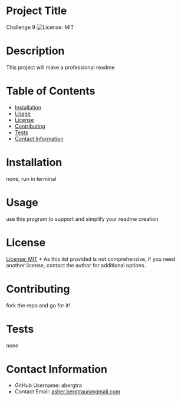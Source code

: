 
  # Project Title
  Challenge 9 
  ![License: MIT](https://img.shields.io/badge/License-MIT-yellow.svg)
  
  # Description
  This project will make a professional readme
  
  # Table of Contents 
  * [Installation](#-Installation)
  * [Usage](#-Usage)
  * [License](#-Installation)
  * [Contributing](#-Contributing)
  * [Tests](#-Tests)
  * [Contact Information](#-Contact-Information)
      
  # Installation
  none, run in terminal
  
  # Usage
  use this program to support and simplify your readme creation
  
  # License 
  [License: MIT](https://opensource.org/licenses/MIT) 
    * As this list provided is not comprehensive, if you need another license, contact the author for additional options. 
    
  
  # Contributing 
  fork the repo and go for it!
  
  # Tests
  none
  
  # Contact Information 
  * GitHub Username: abergtra
  * Contact Email: asher.bergtraun@gmail.com
  
